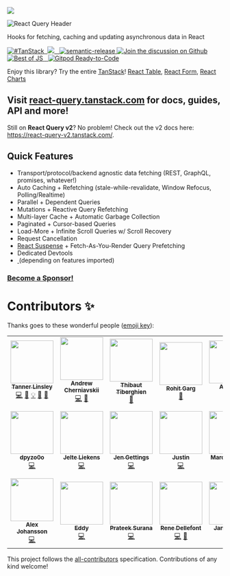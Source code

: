 <img src="https://static.scarf.sh/a.png?x-pxid=be2d8a11-9712-4c1d-9963-580b2d4fb133" />

![React Query Header](https://github.com/tannerlinsley/react-query/raw/master/media/repo-dark.png)

Hooks for fetching, caching and updating asynchronous data in React

<a href="https://twitter.com/intent/tweet?button_hashtag=TanStack" target="\_parent">
  <img alt="#TanStack" src="https://img.shields.io/twitter/url?color=%2308a0e9&label=%23TanStack&style=social&url=https%3A%2F%2Ftwitter.com%2Fintent%2Ftweet%3Fbutton_hashtag%3DTanStack">
</a><a href="https://discord.com/invite/WrRKjPJ" target="\_parent">
  <img alt="" src="https://img.shields.io/badge/Discord-TanStack-%235865F2" />
</a><a href="https://github.com/tannerlinsley/react-query/actions?query=workflow%3A%22react-query+tests%22">
<img src="https://github.com/tannerlinsley/react-query/workflows/react-query%20tests/badge.svg" />
</a><a href="https://npmjs.com/package/react-query" target="\_parent">
  <img alt="" src="https://img.shields.io/npm/dm/react-query.svg" />
</a><a href="https://bundlephobia.com/result?p=react-query@latest" target="\_parent">
  <img alt="" src="https://badgen.net/bundlephobia/minzip/react-query@latest" />
</a><a href="#badge">
    <img alt="semantic-release" src="https://img.shields.io/badge/%20%20%F0%9F%93%A6%F0%9F%9A%80-semantic--release-e10079.svg">
  </a><a href="https://github.com/tannerlinsley/react-query/discussions">
  <img alt="Join the discussion on Github" src="https://img.shields.io/badge/Github%20Discussions%20%26%20Support-Chat%20now!-blue" />
</a><a href="https://bestofjs.org/projects/react-query"><img alt="Best of JS" src="https://img.shields.io/endpoint?url=https://bestofjs-serverless.now.sh/api/project-badge?fullName=tannerlinsley%2Freact-query%26since=daily" /></a><a href="https://github.com/tannerlinsley/react-query" target="\_parent">
  <img alt="" src="https://img.shields.io/github/stars/tannerlinsley/react-query.svg?style=social&label=Star" />
</a><a href="https://twitter.com/tannerlinsley" target="\_parent">
  <img alt="" src="https://img.shields.io/twitter/follow/tannerlinsley.svg?style=social&label=Follow" />
</a> <a href="https://gitpod.io/from-referrer/">
  <img src="https://img.shields.io/badge/Gitpod-Ready--to--Code-blue?logo=gitpod" alt="Gitpod Ready-to-Code"/>
</a>

Enjoy this library? Try the entire [TanStack](https://tanstack.com)! [React Table](https://github.com/tannerlinsley/react-table), [React Form](https://github.com/tannerlinsley/react-form), [React Charts](https://github.com/tannerlinsley/react-charts)

## Visit [react-query.tanstack.com](https://react-query.tanstack.com) for docs, guides, API and more!

Still on **React Query v2**? No problem! Check out the v2 docs here: https://react-query-v2.tanstack.com/.
## Quick Features

- Transport/protocol/backend agnostic data fetching (REST, GraphQL, promises, whatever!)
- Auto Caching + Refetching (stale-while-revalidate, Window Refocus, Polling/Realtime)
- Parallel + Dependent Queries
- Mutations + Reactive Query Refetching
- Multi-layer Cache + Automatic Garbage Collection
- Paginated + Cursor-based Queries
- Load-More + Infinite Scroll Queries w/ Scroll Recovery
- Request Cancellation
- [React Suspense](https://reactjs.org/docs/concurrent-mode-suspense.html) + Fetch-As-You-Render Query Prefetching
- Dedicated Devtools
- <a href="https://bundlephobia.com/result?p=react-query@latest" target="\_parent">
  <img alt="" src="https://badgen.net/bundlephobia/minzip/react-query@latest" />
  </a> (depending on features imported)

### [Become a Sponsor!](https://github.com/sponsors/tannerlinsley/)

# Contributors ✨

Thanks goes to these wonderful people ([emoji key](https://allcontributors.org/docs/en/emoji-key)):

<!-- ALL-CONTRIBUTORS-LIST:START - Do not remove or modify this section -->
<!-- prettier-ignore-start -->
<!-- markdownlint-disable -->
<table>
  <tr>
    <td align="center"><a href="https://tannerlinsley.com"><img src="https://avatars0.githubusercontent.com/u/5580297?v=4?s=100" width="100px;" alt=""/><br /><sub><b>Tanner Linsley</b></sub></a><br /><a href="https://github.com/tannerlinsley/react-query/commits?author=tannerlinsley" title="Code">💻</a> <a href="#ideas-tannerlinsley" title="Ideas, Planning, & Feedback">🤔</a> <a href="#example-tannerlinsley" title="Examples">💡</a> <a href="#maintenance-tannerlinsley" title="Maintenance">🚧</a> <a href="https://github.com/tannerlinsley/react-query/pulls?q=is%3Apr+reviewed-by%3Atannerlinsley" title="Reviewed Pull Requests">👀</a></td>
    <td align="center"><a href="http://cherniavskii.com"><img src="https://avatars2.githubusercontent.com/u/13808724?v=4?s=100" width="100px;" alt=""/><br /><sub><b>Andrew Cherniavskii</b></sub></a><br /><a href="https://github.com/tannerlinsley/react-query/commits?author=cherniavskii" title="Code">💻</a> <a href="https://github.com/tannerlinsley/react-query/issues?q=author%3Acherniavskii" title="Bug reports">🐛</a></td>
    <td align="center"><a href="http://twitter.com/tibotiber"><img src="https://avatars3.githubusercontent.com/u/5635553?v=4?s=100" width="100px;" alt=""/><br /><sub><b>Thibaut Tiberghien</b></sub></a><br /><a href="https://github.com/tannerlinsley/react-query/commits?author=tibotiber" title="Documentation">📖</a></td>
    <td align="center"><a href="https://github.com/gargroh"><img src="https://avatars3.githubusercontent.com/u/42495927?v=4?s=100" width="100px;" alt=""/><br /><sub><b>Rohit Garg</b></sub></a><br /><a href="#tool-gargroh" title="Tools">🔧</a></td>
    <td align="center"><a href="https://github.com/Avi98"><img src="https://avatars1.githubusercontent.com/u/26133749?v=4?s=100" width="100px;" alt=""/><br /><sub><b>Avinash</b></sub></a><br /><a href="https://github.com/tannerlinsley/react-query/commits?author=Avi98" title="Code">💻</a> <a href="https://github.com/tannerlinsley/react-query/issues?q=author%3AAvi98" title="Bug reports">🐛</a></td>
    <td align="center"><a href="https://github.com/CreativeTechGuy"><img src="https://avatars1.githubusercontent.com/u/12002072?v=4?s=100" width="100px;" alt=""/><br /><sub><b>Jason O'Neill</b></sub></a><br /><a href="#maintenance-CreativeTechGuy" title="Maintenance">🚧</a> <a href="https://github.com/tannerlinsley/react-query/commits?author=CreativeTechGuy" title="Tests">⚠️</a></td>
    <td align="center"><a href="http://fb.me/yz"><img src="https://avatars3.githubusercontent.com/u/14841421?v=4?s=100" width="100px;" alt=""/><br /><sub><b>Jack Zhao</b></sub></a><br /><a href="https://github.com/tannerlinsley/react-query/commits?author=bugzpodder" title="Code">💻</a> <a href="https://github.com/tannerlinsley/react-query/issues?q=author%3Abugzpodder" title="Bug reports">🐛</a></td>
  </tr>
  <tr>
    <td align="center"><a href="https://github.com/dpyzo0o"><img src="https://avatars1.githubusercontent.com/u/24768249?v=4?s=100" width="100px;" alt=""/><br /><sub><b>dpyzo0o</b></sub></a><br /><a href="https://github.com/tannerlinsley/react-query/commits?author=dpyzo0o" title="Code">💻</a></td>
    <td align="center"><a href="https://github.com/jelteliekens"><img src="https://avatars1.githubusercontent.com/u/3418474?v=4?s=100" width="100px;" alt=""/><br /><sub><b>Jelte Liekens</b></sub></a><br /><a href="https://github.com/tannerlinsley/react-query/commits?author=jelteliekens" title="Code">💻</a></td>
    <td align="center"><a href="https://github.com/jgettings"><img src="https://avatars0.githubusercontent.com/u/4183742?v=4?s=100" width="100px;" alt=""/><br /><sub><b>Jen Gettings</b></sub></a><br /><a href="https://github.com/tannerlinsley/react-query/commits?author=jgettings" title="Code">💻</a></td>
    <td align="center"><a href="https://github.com/justincy"><img src="https://avatars2.githubusercontent.com/u/1037458?v=4?s=100" width="100px;" alt=""/><br /><sub><b>Justin</b></sub></a><br /><a href="https://github.com/tannerlinsley/react-query/commits?author=justincy" title="Code">💻</a></td>
    <td align="center"><a href="http://www.marceloalves.com"><img src="https://avatars1.githubusercontent.com/u/216782?v=4?s=100" width="100px;" alt=""/><br /><sub><b>Marcelo Alves</b></sub></a><br /><a href="https://github.com/tannerlinsley/react-query/commits?author=MarceloAlves" title="Code">💻</a></td>
    <td align="center"><a href="https://github.com/zorzysty"><img src="https://avatars0.githubusercontent.com/u/5398733?v=4?s=100" width="100px;" alt=""/><br /><sub><b>Zorza</b></sub></a><br /><a href="https://github.com/tannerlinsley/react-query/commits?author=zorzysty" title="Documentation">📖</a></td>
    <td align="center"><a href="https://tkdodo.eu"><img src="https://avatars0.githubusercontent.com/u/1021430?v=4?s=100" width="100px;" alt=""/><br /><sub><b>Dominik Dorfmeister</b></sub></a><br /><a href="https://github.com/tannerlinsley/react-query/commits?author=tkdodo" title="Code">💻</a> <a href="https://github.com/tannerlinsley/react-query/commits?author=tkdodo" title="Documentation">📖</a> <a href="#maintenance-tkdodo" title="Maintenance">🚧</a> <a href="#question-tkdodo" title="Answering Questions">💬</a> <a href="https://github.com/tannerlinsley/react-query/pulls?q=is%3Apr+reviewed-by%3Atkdodo" title="Reviewed Pull Requests">👀</a></td>
  </tr>
  <tr>
    <td align="center"><a href="https://katt.dev"><img src="https://avatars.githubusercontent.com/u/459267?v=4?s=100" width="100px;" alt=""/><br /><sub><b>Alex Johansson</b></sub></a><br /><a href="https://github.com/tannerlinsley/react-query/commits?author=KATT" title="Code">💻</a></td>
    <td align="center"><a href="http://www.eddyvinck.nl"><img src="https://avatars.githubusercontent.com/u/23434753?v=4?s=100" width="100px;" alt=""/><br /><sub><b>Eddy</b></sub></a><br /><a href="https://github.com/tannerlinsley/react-query/commits?author=EddyVinck" title="Code">💻</a></td>
    <td align="center"><a href="http://prateeksurana.me"><img src="https://avatars.githubusercontent.com/u/21277179?v=4?s=100" width="100px;" alt=""/><br /><sub><b>Prateek Surana</b></sub></a><br /><a href="https://github.com/tannerlinsley/react-query/commits?author=prateek3255" title="Code">💻</a></td>
    <td align="center"><a href="https://github.com/babycourageous"><img src="https://avatars.githubusercontent.com/u/14936212?v=4?s=100" width="100px;" alt=""/><br /><sub><b>Rene Dellefont</b></sub></a><br /><a href="https://github.com/tannerlinsley/react-query/commits?author=babycourageous" title="Code">💻</a> <a href="https://github.com/tannerlinsley/react-query/commits?author=babycourageous" title="Documentation">📖</a></td>
    <td align="center"><a href="https://github.com/jvuoti"><img src="https://avataars.githubusercontent.com/u/3702781?v=4?s=100" width="100px;" alt=""/><br /><sub><b>Janne Vuoti</b></sub></a><br /><a href="https://github.com/tannerlinsley/react-query/commits?author=jvuoti" title="Code">💻</a></td>
  </tr>
</table>

<!-- markdownlint-restore -->
<!-- prettier-ignore-end -->

<!-- ALL-CONTRIBUTORS-LIST:END -->

This project follows the [all-contributors](https://github.com/all-contributors/all-contributors) specification. Contributions of any kind welcome!

<!-- Force 3 -->

